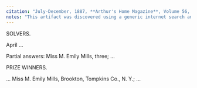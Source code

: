 ```yaml
---
citation: "July-December, 1887, **Arthur's Home Magazine**, Volume 56, Page 106, accessed via [Google Books](&https://books.google.com/books?id=5S4ZAAAAYAAJ&pg=PA106&lpg=PA106)"
notes: "This artifact was discovered using a generic internet search and suggests there may be similar references to Emily in other publications."
---
```

SOLVERS.

April ...

Partial answers: Miss M. Emily Mills, three; ...
 
PRIZE WINNERS.

... Miss M. Emily Mills, Brookton, Tompkins Co., N. Y.; ...
